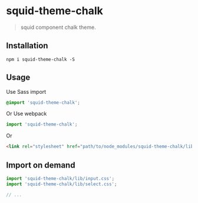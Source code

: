 # squid-theme-chalk
> squid component chalk theme.


## Installation
```shell
npm i squid-theme-chalk -S
```

## Usage

Use Sass import
```css
@import 'squid-theme-chalk';
```

Or Use webpack
```javascript
import 'squid-theme-chalk';
```

Or
```html
<link rel="stylesheet" href="path/to/node_modules/squid-theme-chalk/lib/index.css">
```

##  Import on demand
```javascript
import 'squid-theme-chalk/lib/input.css';
import 'squid-theme-chalk/lib/select.css';

// ...
```
